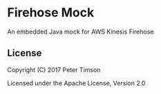 # Firehose Mock
An embedded Java mock for AWS Kinesis Firehose

## License
Copyright (C) 2017 Peter Timson

Licensed under the Apache License, Version 2.0